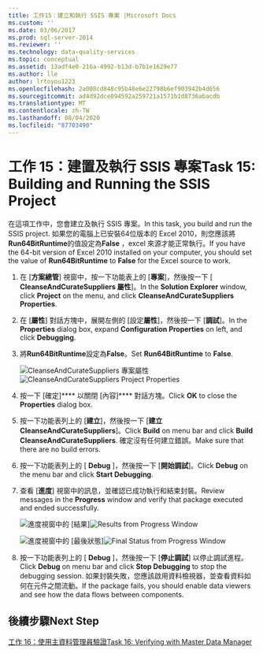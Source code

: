 ```yaml
---
title: 工作15：建立和執行 SSIS 專案 |Microsoft Docs
ms.custom: ''
ms.date: 03/06/2017
ms.prod: sql-server-2014
ms.reviewer: ''
ms.technology: data-quality-services
ms.topic: conceptual
ms.assetid: 13adf4e0-216a-4992-b13d-b7b1e1629e77
ms.author: lle
author: lrtoyou1223
ms.openlocfilehash: 2a008cd848c95b48e6e22798b6ef903942b4d656
ms.sourcegitcommit: ad4d92dce894592a259721a1571b1d8736abacdb
ms.translationtype: MT
ms.contentlocale: zh-TW
ms.lasthandoff: 08/04/2020
ms.locfileid: "87703490"
---
```

# <a name="task-15-building-and-running-the-ssis-project"></a><span data-ttu-id="d44b4-102">工作 15：建置及執行 SSIS 專案</span><span class="sxs-lookup"><span data-stu-id="d44b4-102">Task 15: Building and Running the SSIS Project</span></span>

  <span data-ttu-id="d44b4-103">在這項工作中，您會建立及執行 SSIS 專案。</span><span class="sxs-lookup"><span data-stu-id="d44b4-103">In this task, you build and run the SSIS project.</span></span> <span data-ttu-id="d44b4-104">如果您的電腦上已安裝64位版本的 Excel 2010，則您應該將**Run64BitRuntime**的值設定為**False** ，excel 來源才能正常執行。</span><span class="sxs-lookup"><span data-stu-id="d44b4-104">If you have the 64-bit version of Excel 2010 installed on your computer, you should set the value of **Run64BitRuntime** to **False** for the Excel source to work.</span></span>  
  
1.  <span data-ttu-id="d44b4-105">在 [**方案總管**] 視窗中，按一下功能表上的 [**專案**]，然後按一下 [ **CleanseAndCurateSuppliers 屬性**]。</span><span class="sxs-lookup"><span data-stu-id="d44b4-105">In the **Solution Explorer** window, click **Project** on the menu, and click **CleanseAndCurateSuppliers Properties**.</span></span>  
  
2.  <span data-ttu-id="d44b4-106">在 [**屬性**] 對話方塊中，展開左側的 [設定**屬性**]，然後按一下 [**調試**]。</span><span class="sxs-lookup"><span data-stu-id="d44b4-106">In the **Properties** dialog box, expand **Configuration Properties** on left, and click **Debugging**.</span></span>  
  
3.  <span data-ttu-id="d44b4-107">將**Run64BitRuntime**設定為**False**。</span><span class="sxs-lookup"><span data-stu-id="d44b4-107">Set **Run64BitRuntime** to **False**.</span></span>  
  
     <span data-ttu-id="d44b4-108">![CleanseAndCurateSuppliers 專案屬性](../../2014/tutorials/media/et-buildingandrunningthessisproject-01.jpg "CleanseAndCurateSuppliers 專案屬性")</span><span class="sxs-lookup"><span data-stu-id="d44b4-108">![CleanseAndCurateSuppliers Project Properties](../../2014/tutorials/media/et-buildingandrunningthessisproject-01.jpg "CleanseAndCurateSuppliers Project Properties")</span></span>  
  
4.  <span data-ttu-id="d44b4-109">按一下 [確定]\*\*\*\* 以關閉 [內容]\*\*\*\* 對話方塊。</span><span class="sxs-lookup"><span data-stu-id="d44b4-109">Click **OK** to close the **Properties** dialog box.</span></span>  
  
5.  <span data-ttu-id="d44b4-110">按一下功能表列上的 [**建立**]，然後按一下 [**建立 CleanseAndCurateSuppliers**]。</span><span class="sxs-lookup"><span data-stu-id="d44b4-110">Click **Build** on menu bar and click **Build CleanseAndCurateSuppliers**.</span></span> <span data-ttu-id="d44b4-111">確定沒有任何建立錯誤。</span><span class="sxs-lookup"><span data-stu-id="d44b4-111">Make sure that there are no build errors.</span></span>  
  
6.  <span data-ttu-id="d44b4-112">按一下功能表列上的 [ **Debug** ]，然後按一下 [**開始調試**]。</span><span class="sxs-lookup"><span data-stu-id="d44b4-112">Click **Debug** on the menu bar and click **Start Debugging**.</span></span>  
  
7.  <span data-ttu-id="d44b4-113">查看 [**進度**] 視窗中的訊息，並確認已成功執行和結束封裝。</span><span class="sxs-lookup"><span data-stu-id="d44b4-113">Review messages in the **Progress** window and verify that package executed and ended successfully.</span></span>  
  
     <span data-ttu-id="d44b4-114">![進度視窗中的 [結果]](../../2014/tutorials/media/et-buildingandrunningthessisproject-02.jpg "進度視窗中的 [結果]")</span><span class="sxs-lookup"><span data-stu-id="d44b4-114">![Results from Progress Window](../../2014/tutorials/media/et-buildingandrunningthessisproject-02.jpg "Results from Progress Window")</span></span>  
  
     <span data-ttu-id="d44b4-115">![進度視窗中的 [最後狀態]](../../2014/tutorials/media/et-buildingandrunningthessisproject-03.jpg "進度視窗中的 [最後狀態]")</span><span class="sxs-lookup"><span data-stu-id="d44b4-115">![Final Status from Progress Window](../../2014/tutorials/media/et-buildingandrunningthessisproject-03.jpg "Final Status from Progress Window")</span></span>  
  
8.  <span data-ttu-id="d44b4-116">按一下功能表列上的 [ **Debug** ]，然後按一下 [**停止調試**] 以停止調試進程。</span><span class="sxs-lookup"><span data-stu-id="d44b4-116">Click **Debug** on menu bar and click **Stop Debugging** to stop the debugging session.</span></span> <span data-ttu-id="d44b4-117">如果封裝失敗，您應該啟用資料檢視器，並查看資料如何在元件之間流動。</span><span class="sxs-lookup"><span data-stu-id="d44b4-117">If the package fails, you should enable data viewers and see how the data flows between components.</span></span>  
  
## <a name="next-step"></a><span data-ttu-id="d44b4-118">後續步驟</span><span class="sxs-lookup"><span data-stu-id="d44b4-118">Next Step</span></span>  
 [<span data-ttu-id="d44b4-119">工作 16：使用主資料管理員驗證</span><span class="sxs-lookup"><span data-stu-id="d44b4-119">Task 16: Verifying with Master Data Manager</span></span>](../../2014/tutorials/task-16-verifying-with-master-data-manager.md)  
  
  
